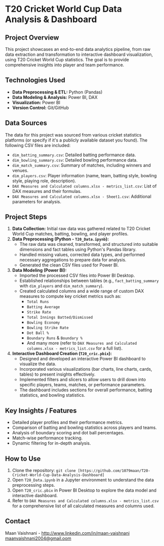 # T20 Cricket World Cup Data Analysis & Dashboard

## Project Overview
This project showcases an end-to-end data analytics pipeline, from raw data extraction and transformation to interactive dashboard visualization, using T20 Cricket World Cup statistics. The goal is to provide comprehensive insights into player and team performance.

## Technologies Used
* **Data Preprocessing & ETL:** Python (Pandas)
* **Data Modeling & Analysis:** Power BI, DAX
* **Visualization:** Power BI
* **Version Control:** Git/GitHub

## Data Sources
The data for this project was sourced from various cricket statistics platforms (or specify if it's a publicly available dataset you found). The following CSV files are included:
* `dim_batting_summary.csv`: Detailed batting performance data.
* `dim_bowling_summary.csv`: Detailed bowling performance data.
* `dim_match_summary.csv`: Summary of matches, including winners and venues.
* `dim_players.csv`: Player information (name, team, batting style, bowling style, playing role, description).
* `DAX Measures and Calculated columns.xlsx - metrics_list.csv`: List of DAX measures and their formulas.
* `DAX Measures and Calculated columns.xlsx - Sheet1.csv`: Additional parameters for analysis.

## Project Steps
1.  **Data Collection:** Initial raw data was gathered related to T20 Cricket World Cup matches, batting, bowling, and player profiles.
2.  **Data Preprocessing (Python - `T20_Data.ipynb`):**
    * The raw data was cleaned, transformed, and structured into suitable dimensions and fact tables using Python's Pandas library.
    * Handled missing values, corrected data types, and performed necessary aggregations to prepare data for analysis.
    * Generated the clean CSV files used for Power BI.
3.  **Data Modeling (Power BI):**
    * Imported the processed CSV files into Power BI Desktop.
    * Established relationships between tables (e.g., `fact_batting_summary` with `dim_players` and `dim_match_summary`).
    * Created calculated columns and a wide range of custom DAX measures to compute key cricket metrics such as:
        * `Total Runs`
        * `Batting Average`
        * `Strike Rate`
        * `Total Innings Batted/Dismissed`
        * `Bowling Economy`
        * `Bowling Strike Rate`
        * `Dot Ball %`
        * `Boundary Runs` & `Boundary %`
        * And many more (refer to `DAX Measures and Calculated columns.xlsx - metrics_list.csv` for a full list).
4.  **Interactive Dashboard Creation (`T20_cric.pbix`):**
    * Designed and developed an interactive Power BI dashboard to visualize the data.
    * Incorporated various visualizations (bar charts, line charts, cards, tables) to present insights effectively.
    * Implemented filters and slicers to allow users to drill down into specific players, teams, matches, or performance parameters.
    * The dashboard includes sections for overall performance, batting statistics, and bowling statistics.

## Key Insights / Features
* Detailed player profiles and their performance metrics.
* Comparison of batting and bowling statistics across players and teams.
* Analysis of boundary scoring and dot ball percentages.
* Match-wise performance tracking.
* Dynamic filtering for in-depth analysis.

## How to Use
1.  Clone the repository: `git clone [https://github.com/1079maan/T20-Cricket-World-Cup-Data-Analysis-Dashboard]`
2.  Open `T20_Data.ipynb` in a Jupyter environment to understand the data preprocessing steps.
3.  Open `T20_cric.pbix` in Power BI Desktop to explore the data model and interactive dashboard.
4.  Refer to `DAX Measures and Calculated columns.xlsx - metrics_list.csv` for a comprehensive list of all calculated measures and columns used.

## Contact
Maan Vaishnani - http://www.linkedin.com/in/maan-vaishnani
maanvaishnani2004@gmail.oom
